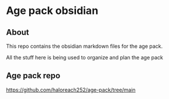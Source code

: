 # Age pack obsidian

## About
This repo contains the obsidian markdown files for the age pack.

All the stuff here is being used to organize and plan the age pack

## Age pack repo
https://github.com/haloreach252/age-pack/tree/main